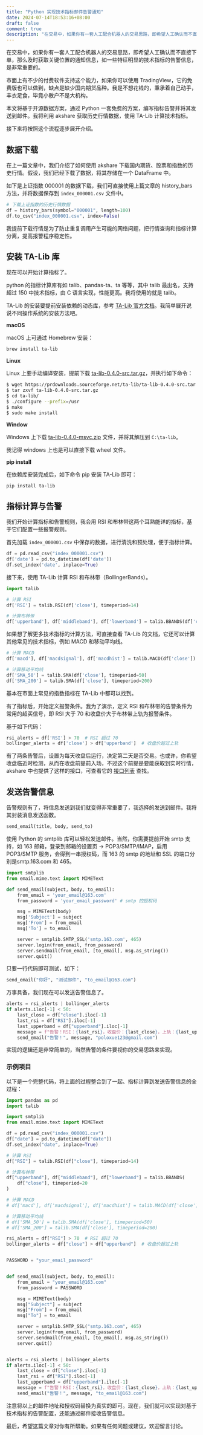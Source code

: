```yaml
---
title: "Python 实现技术指标邮件告警通知"
date: 2024-07-14T18:53:16+08:00
draft: false
comment: true
description: "在交易中，如果你有一套人工配合机器人的交易思路，即希望人工确认而不直接下单，那么及时获取关键位置的通知信息，如一些特征明显的技术指标的告警信息，是非常重要的。"
---
```


在交易中，如果你有一套人工配合机器人的交易思路，即希望人工确认而不直接下单，那么及时获取关键位置的通知信息，如一些特征明显的技术指标的告警信息，是非常重要的。

市面上有不少的付费软件支持这个能力，如果你可以使用 TradingView，它的免费版也可以做到，缺点是缺少国内期货品种。我是不想花钱的，秉承着自己动手，丰衣足食，毕竟小散户不是大机构。

本文将基于开源数据方案，通过 Python 一套免费的方案，编写指标告警并将其发送到邮件。我将利用 akshare 获取历史行情数据，使用 TA-Lib 计算技术指标。

接下来将按照这个流程逐步展开介绍。 

## 数据下载

在上一篇文章中，我们介绍了如何使用 akshare 下载国内期货、股票和指数的历史行情。假设，我们已经下载了数据，将其存储在一个 DataFrame 中。

如下是上证指数 000001 的数据下载，我们可直接使用上篇文章的 history_bars 方法，并将数据保存到 `index_000001.csv` 文件中。

```python
# 下载上证指数的历史行情数据
df = history_bars(symbol="000001", length=100)
df.to_csv("index_000001.csv", index=False)
```

我提前下载行情是为了防止重复调用产生可能的网络问题，把行情查询和指标计算分离，提高报警程序稳定性。

## 安装 TA-Lib 库

现在可以开始计算指标了。

python 的指标计算库有如 talib、pandas-ta、ta 等等，其中 talib 最出名，支持超过 150 中技术指标，由 C 语言实现，性能更高。我将使用的就是 talib。

TA-Lib 的安装要提前安装依赖的动态库，参考 [TA-Lib 官方文档](https://ta-lib.github.io/ta-lib-python/install.html)。我简单展开说说不同操作系统的安装方法吧。

**macOS**

macOS 上可通过 Homebrew 安装：

```bash
brew install ta-lib
```

**Linux**

Linux 上要手动编译安装，提前下载 [ta-lib-0.4.0-src.tar.gz](https://prdownloads.sourceforge.net/ta-lib/ta-lib-0.4.0-src.tar.gz)，并执行如下命令：

```bash
$ wget https://prdownloads.sourceforge.net/ta-lib/ta-lib-0.4.0-src.tar.gz
$ tar zxvf ta-lib-0.4.0-src.tar.gz
$ cd ta-lib/
$ ./configure --prefix=/usr
$ make
$ sudo make install
```

**Window**

Windows 上下载 [ta-lib-0.4.0-msvc.zip](https://prdownloads.sourceforge.net/ta-lib/ta-lib-0.4.0-msvc.zip) 文件，并将其解压到 `C:\ta-lib`。

我记得 windows 上也是可以直接下载 wheel 文件。

**pip install**

在依赖库安装完成后，如下命令 pip 安装 TA-Lib 即可：

```bash
pip install ta-lib
```

## 指标计算与告警

我们开始计算指标和告警规则，我会用 RSI 和布林带这两个耳熟能详的指标，基于它们配置一些报警规则。

首先加载 `index_000001.csv` 中保存的数据，进行清洗和预处理，便于指标计算。

```python
df = pd.read_csv("index_000001.csv")
df['date'] = pd.to_datetime(df['date'])
df.set_index('date', inplace=True)
```

接下来，使用 TA-Lib 计算 RSI 和布林带（BollingerBands）。

```python
import talib

# 计算 RSI
df['RSI'] = talib.RSI(df['close'], timeperiod=14)

# 计算布林带
df['upperband'], df['middleband'], df['lowerband'] = talib.BBANDS(df['close'], timeperiod=20)
```

如果想了解更多技术指标的计算方法，可直接查看 TA-Lib 的文档，它还可以计算其他常见的技术指标，例如 MACD 和移动平均线。

```python
# 计算 MACD
df['macd'], df['macdsignal'], df['macdhist'] = talib.MACD(df['close'])

# 计算移动平均线
df['SMA_50'] = talib.SMA(df['close'], timeperiod=50)
df['SMA_200'] = talib.SMA(df['close'], timeperiod=200)
```

基本在市面上常见的指数指标在 TA-Lib 中都可以找到。

有了指标后，开始定义报警条件。我为了演示，定义 RSI 和布林带的告警条件为常用的超买信号，即 RSI 大于 70 和收盘价大于布林带上轨为报警条件。

基于如下代码：

```python
rsi_alerts = df['RSI'] > 70  # RSI 超过 70
bollinger_alerts = df['close'] > df['upperband']  # 收盘价超过上轨
```

有了两条告警后，设置为每天收盘后运行，决定第二天是否交易。也或许，你希望收盘临近时检测，从而在收盘前提前入场，不过这个前提是要能获取到实时行情，akshare 中也提供了这样的接口，可查看它的 [接口列表](https://akshare.akfamily.xyz/tutorial.html) 查找。

## 发送告警信息

告警规则有了，将信息发送到我们就变得非常重要了，我选择的发送到邮件。我将其封装消息发送函数。

```python
send_email(title, body, send_to)
```

使用 Python 的 smtplib 库可以轻松发送邮件。当然，你需要提前开始 smtp 支持，如 163 邮箱，登录到邮箱的设置页 -> POP3/SMTP/IMAP，启用 POP3/SMTP 服务，会得到一串授权码，而 163 的 smtp 的地址和 SSL 的端口分别是smtp.163.com 和 465。

```python
import smtplib
from email.mime.text import MIMEText

def send_email(subject, body, to_email):
    from_email = 'your_email@163.com'
    from_password = 'your_email_password' # smtp 的授权码

    msg = MIMEText(body)
    msg['Subject'] = subject
    msg['From'] = from_email
    msg['To'] = to_email

    server = smtplib.SMTP_SSL('smtp.163.com', 465)
    server.login(from_email, from_password)
    server.sendmail(from_email, [to_email], msg.as_string())
    server.quit()
```

只要一行代码即可测试，如下：


```python
send_email("你好", "测试邮件", "to_email@163.com")
```

万事具备，我们现在可以发送告警信息了。

```python
alerts = rsi_alerts | bollinger_alerts
if alerts.iloc[-1] < 50:
    last_close = df["close"].iloc[-1]
    last_rsi = df["RSI"].iloc[-1]
    last_upperband = df["upperband"].iloc[-1]
    message = f"告警！RSI：{last_rsi}，收盘价：{last_close}，上轨：{last_upperband}"
    send_email("告警！", message, "poloxue123@gmail.com")
```

实现的逻辑还是非常简单的，当然告警的条件要视你的交易思路来实现。

### 示例项目

以下是一个完整代码，将上面的过程整合到了一起、指标计算到发送告警信息的全过程：

```python
import pandas as pd
import talib

import smtplib
from email.mime.text import MIMEText

df = pd.read_csv("index_000001.csv")
df["date"] = pd.to_datetime(df["date"])
df.set_index("date", inplace=True)

# 计算 RSI
df["RSI"] = talib.RSI(df["close"], timeperiod=14)

# 计算布林带
df["upperband"], df["middleband"], df["lowerband"] = talib.BBANDS(
    df["close"], timeperiod=20
)

# 计算 MACD
# df['macd'], df['macdsignal'], df['macdhist'] = talib.MACD(df['close'])

# 计算移动平均线
# df['SMA_50'] = talib.SMA(df['close'], timeperiod=50)
# df['SMA_200'] = talib.SMA(df['close'], timeperiod=200)

rsi_alerts = df["RSI"] > 70  # RSI 超过 70
bollinger_alerts = df["close"] > df["upperband"]  # 收盘价超过上轨


PASSWORD = "your_email_password"


def send_email(subject, body, to_email):
    from_email = "your_email@163.com"
    from_password = PASSWORD

    msg = MIMEText(body)
    msg["Subject"] = subject
    msg["From"] = from_email
    msg["To"] = to_email

    server = smtplib.SMTP_SSL("smtp.163.com", 465)
    server.login(from_email, from_password)
    server.sendmail(from_email, [to_email], msg.as_string())
    server.quit()


alerts = rsi_alerts | bollinger_alerts
if alerts.iloc[-1] < 50:
    last_close = df["close"].iloc[-1]
    last_rsi = df["RSI"].iloc[-1]
    last_upperband = df["upperband"].iloc[-1]
    message = f"告警！RSI：{last_rsi}，收盘价：{last_close}，上轨：{last_upperband}"
    send_email("告警！", message, "to_email@163.com")
```

注意将以上的邮件地址和授权码替换为真实的即可。现在，我们就可以实现对基于技术指标的告警配置，还能通过邮件接收告警信息。

最后，希望这篇文章对你有所帮助。如果有任何问题或建议，欢迎留言讨论。


